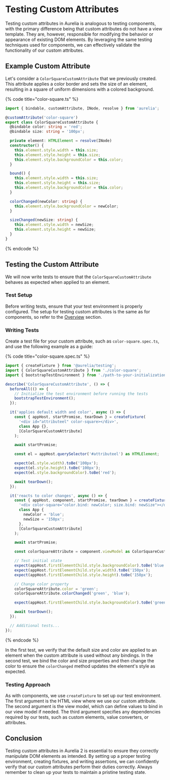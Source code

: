 # Testing Custom Attributes

Testing custom attributes in Aurelia is analogous to testing components, with the primary difference being that custom attributes do not have a view template. They are, however, responsible for modifying the behavior or appearance of existing DOM elements. By leveraging the same testing techniques used for components, we can effectively validate the functionality of our custom attributes.

## Example Custom Attribute

Let's consider a `ColorSquareCustomAttribute` that we previously created. This attribute applies a color border and sets the size of an element, resulting in a square of uniform dimensions with a colored background.

{% code title="color-square.ts" %}
```typescript
import { bindable, customAttribute, INode, resolve } from 'aurelia';

@customAttribute('color-square')
export class ColorSquareCustomAttribute {
  @bindable color: string = 'red';
  @bindable size: string = '100px';

  private element: HTMLElement = resolve(INode)
  constructor() {
    this.element.style.width = this.size;
    this.element.style.height = this.size;
    this.element.style.backgroundColor = this.color;
  }

  bound() {
    this.element.style.width = this.size;
    this.element.style.height = this.size;
    this.element.style.backgroundColor = this.color;
  }

  colorChanged(newColor: string) {
    this.element.style.backgroundColor = newColor;
  }

  sizeChanged(newSize: string) {
    this.element.style.width = newSize;
    this.element.style.height = newSize;
  }
}
```
{% endcode %}

## Testing the Custom Attribute

We will now write tests to ensure that the `ColorSquareCustomAttribute` behaves as expected when applied to an element.

### Test Setup

Before writing tests, ensure that your test environment is properly configured. The setup for testing custom attributes is the same as for components, so refer to the [Overview](developer-guides/testing/overview.md) section.

### Writing Tests

Create a test file for your custom attribute, such as `color-square.spec.ts`, and use the following example as a guide:

{% code title="color-square.spec.ts" %}
```typescript
import { createFixture } from '@aurelia/testing';
import { ColorSquareCustomAttribute } from './color-square';
import { bootstrapTestEnvironment } from './path-to-your-initialization-code';

describe('ColorSquareCustomAttribute', () => {
  beforeAll(() => {
    // Initialize the test environment before running the tests
    bootstrapTestEnvironment();
  });

  it('applies default width and color', async () => {
    const { appHost, startPromise, tearDown } = createFixture(
      '<div id="attributeel" color-square></div>',
      class App {},
      [ColorSquareCustomAttribute]
    );

    await startPromise;

    const el = appHost.querySelector('#attributeel') as HTMLElement;

    expect(el.style.width).toBe('100px');
    expect(el.style.height).toBe('100px');
    expect(el.style.backgroundColor).toBe('red');

    await tearDown();
  });

  it('reacts to color changes', async () => {
    const { appHost, component, startPromise, tearDown } = createFixture(
      '<div color-square="color.bind: newColor; size.bind: newSize"></div>',
      class App {
        newColor = 'blue';
        newSize = '150px';
      },
      [ColorSquareCustomAttribute]
    );

    await startPromise;

    const colorSquareAttribute = component.viewModel as ColorSquareCustomAttribute;

    // Test initial state
    expect(appHost.firstElementChild.style.backgroundColor).toBe('blue');
    expect(appHost.firstElementChild.style.width).toBe('150px');
    expect(appHost.firstElementChild.style.height).toBe('150px');

    // Change color property
    colorSquareAttribute.color = 'green';
    colorSquareAttribute.colorChanged('green', 'blue');

    expect(appHost.firstElementChild.style.backgroundColor).toBe('green');

    await tearDown();
  });

  // Additional tests...
});
```
{% endcode %}

In the first test, we verify that the default size and color are applied to an element when the custom attribute is used without any bindings. In the second test, we bind the color and size properties and then change the color to ensure the `colorChanged` method updates the element's style as expected.

### Testing Approach

As with components, we use `createFixture` to set up our test environment. The first argument is the HTML view where we use our custom attribute. The second argument is the view model, which can define values to bind in our view model if needed. The third argument specifies any dependencies required by our tests, such as custom elements, value converters, or attributes.

## Conclusion

Testing custom attributes in Aurelia 2 is essential to ensure they correctly manipulate DOM elements as intended. By setting up a proper testing environment, creating fixtures, and writing assertions, we can confidently verify that our custom attributes perform their duties correctly. Always remember to clean up your tests to maintain a pristine testing state.
